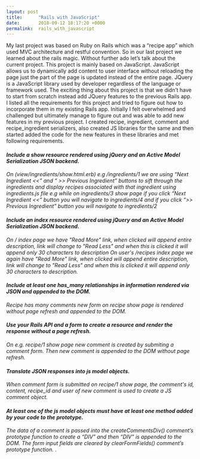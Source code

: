 ```yaml
---
layout: post
title:      "Rails with JavaScript"
date:       2018-09-12 18:17:20 +0000
permalink:  rails_with_javascript
---
```



My last project was based on Ruby on Rails which was a “recipe app” which used MVC architecture and restful convention. So in our last project we learned about the rails magic. 
Without further ado let’s talk about the current project. This project is mainly based on JavaScript. JavaScript allows us to dynamically add content to user interface without reloading the page just the part of the page is updated instead of the entire page. JQuery is a JavaScript library used by developer regardless of the language or framework used. The exciting thing about this project is that we didn’t have to start from scratch instead add JQuery features to the previous Rails app.
I listed all the requirements for this project and tried to figure out how to incorporate them in my existing Rails app. Initially I felt overwhelmed and challenged but ultimately manage to figure out and was able to add new features in my previous project. I created recipe, ingredient, comment and recipe_ingredient serializers, also created JS libraries for the same and then started added the code for the new features in these libraries and met following requirements. 

#### *Include a show resource rendered using jQuery and an Active Model Serialization JSON backend.*

*On (view/ingredients/show.html.erb) e.g /ingredients/1 we are using “Next Ingredient <<” and “ >> Previous Ingredient” buttons to sift through the ingredients and display recipes associated with that ingredient using ingredients.js file e.g while on ingredients/3 show page if you click “Next Ingredient <<” button you will navigate to ingredients/4 and if you click “>> Previous Ingredient” button you will navigate to ingredients/2* 

#### *Include an index resource rendered using jQuery and an Active Model Serialization JSON backend.*

*On / index page we have "Read More" link, when clicked will append  entire description, link will change to "Read Less" and when this is clicked it will append only 30 characters to description
On user's /recipes index page we again have "Read More" link, when clicked will append  entire description, link will change to "Read Less" and when this is clicked it will append only 30 characters to description.*

#### *Include at least one has_many relationships in information rendered via JSON and appended to the DOM.*

*Recipe has many comments new form on recipe show page is rendered without page refresh and appended to the DOM.*

#### *Use your Rails API and a form to create a resource and render the response without a page refresh.*

*On e.g. recipe/1 show page new comment is created by submiting a comment form. Then new comment is appended to the DOM without page refresh.*

#### *Translate JSON responses into js model objects.*

*When comment form is submitted on recipe/1 show page, the comment's id, content, recipe_id and user of new comment is used to create a JS comment object.*

#### *At least one of the js model objects must have at least one method added by your code to the prototype.*

*The data of a comment is passed into the createCommentsDiv() comment’s prototype function to create a “DIV” and then “DIV” is appended to the DOM.
The form input fields are cleared by clearFormFields() comment’s prototype function.*
.
